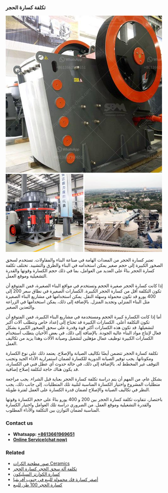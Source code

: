 <h3>تكلفة كسارة الحجر</h3><img src='1701850770.jpg' alt=''><p>تعتبر كسارة الحجر من المعدات الهامة في صناعة البناء والمقاولات. تستخدم لسحق الصخور الكبيرة إلى حجم صغير يمكن استخدامه في البناء والطرق والتشييد. تختلف تكلفة كسارة الحجر بناءً على العديد من العوامل، بما في ذلك حجم الكسارة وقوتها والقدرة التشغيلية وموقع العمل.</p><p>إذا كانت كسارة الحجر صغيرة الحجم وتستخدم في مواقع البناء الصغيرة، فمن المتوقع أن تكون التكلفة أقل من كسارة الحجر الكبيرة. الكسارات الصغيرة في نطاق سعر 200 إلى 400 يورو قد تكون محمولة وسهلة النقل. يمكن استخدامها في مشاريع البناء الصغيرة مثل البناء المنزلي وتجديد المنزل. بالإضافة إلى ذلك، يمكن استخدامها في الزراعة والتعدين الصغير.</p><p>أما إذا كانت الكسارة كبيرة الحجم ومستخدمة في مشاريع البناء الكبيرة، فمن المتوقع أن تكون التكلفة أعلى. الكسارات الكبيرة قد تحتاج إلى إعداد خاص وتتطلب آلات أكبر لتشغيلها. قد تكون هذه الكسارات أكثر قوة وقدرة على سحق الصخور الكبيرة بشكل فعال لإنتاج مواد البناء عالية الجودة. بالإضافة إلى ذلك، في بعض الأحيان يتطلب استخدام الكسارات الكبيرة توظيف عمال مؤهلين لتشغيل وصيانة الآلات وهذا يزيد من تكاليف العمل.</p><p>تكلفة كسارة الحجر تتضمن أيضًا تكاليف الصيانة والإصلاح. يعتمد ذلك على نوع الكسارة ومكوناتها. يجب توفير الصيانة الدورية للكسارة لضمان استمرارية الأداء الجيد وتجنب التوقف غير المخطط له. بالإضافة إلى ذلك، في حالة حدوث أي عطل فني في الكسارة، قد يكون هناك حاجة لتكلفة إصلاح إضافية.</p><p>بشكل عام، من المهم أن يتم دراسة تكلفة كسارة الحجر بعناية قبل الشراء. يجب مراجعة متطلبات المشروع واختيار الكسارة المناسبة لتلبية تلك المتطلبات. إلى جانب ذلك، يجب النظر في تكاليف الصيانة والإصلاح لضمان قدرة الكسارة على العمل لفترة طويلة.</p><p>باختصار، تتفاوت تكلفة كسارة الحجر بين 200 و 400 يورو بناءً على حجم الكسارة وقوتها والقدرة التشغيلية وموقع العمل. من الضروري دراسة تلك العوامل واختيار الكسارة المناسبة لضمان التوازن بين التكلفة والأداء المطلوب.</p><h3>Contact us</h3><ul><li><strong>Whatsapp:&nbsp;<a href="https://wa.me/8613661969651">+8613661969651</a></strong></li><li><a href="https://swt.shibang-china.com/?git&amp;zhl&amp;تكلفة كسارة الحجر"><strong>Online Service(chat now)</strong></a></li></ul><h3>Related</h3><ul><li><a href='صور مطحنة الكرات Ceramics.md'>صور مطحنة الكرات Ceramics</a></li><li><a href='تكلفة آلة سحق الحجر كسارة الحجر.md'>تكلفة آلة سحق الحجر كسارة الحجر</a></li><li><a href='كسارة الكوارتز السيليكون.md'>كسارة الكوارتز السيليكون</a></li><li><a href='أصغر كسارة فك محمولة للبيع في جنوب أفريقيا.md'>أصغر كسارة فك محمولة للبيع في جنوب أفريقيا</a></li><li><a href='كسارة الحجر 100 طن للبيع.md'>كسارة الحجر 100 طن للبيع</a></li></ul>